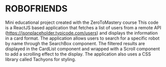 # ROBOFRIENDS
Mini educational project created with the ZeroToMastery course
This code is a ReactJS based application that fetches a list of users from a remote API (https://jsonplaceholder.typicode.com/users) and displays the information in a card format. The application allows users to search for a specific robot by name through the SearchBox component. The filtered results are displayed in the CardList component and wrapped with a Scroll component to add a scrolling effect to the display. The application also uses a CSS library called Tachyons for styling.

